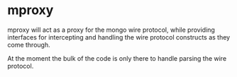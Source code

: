 # mproxy

mproxy will act as a proxy for the mongo wire protocol, while providing interfaces for intercepting and handling the wire protocol constructs as they come through.

At the moment the bulk of the code is only there to handle parsing the wire protocol.
